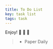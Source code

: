 ```yaml
---
title: To Do List
key: task list
tags: task
---
```


Enjoy! :ghost: :ghost: :ghost:

<!--more-->

>* Paper Daily
